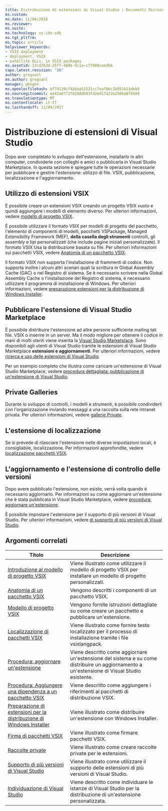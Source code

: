```yaml
---
title: Distribuzione di estensioni di Visual Studio | Documenti Microsoft
ms.custom: 
ms.date: 11/04/2016
ms.reviewer: 
ms.suite: 
ms.technology: vs-ide-sdk
ms.tgt_pltfrm: 
ms.topic: article
helpviewer_keywords:
- VSIX deployment
- deployment, VSIX
- satellite DLLs, in VSIX packages
ms.assetid: 13cd263d-25f7-488e-9c1a-cff908caedb6
caps.latest.revision: "26"
author: gregvanl
ms.author: gregvanl
manager: ghogen
ms.openlocfilehash: bf74110cf42daa51521cc7ea706c1b951b23deb8
ms.sourcegitcommit: ee42a8771f0248db93fd2e017a22e2506e0f9404
ms.translationtype: MT
ms.contentlocale: it-IT
ms.lasthandoff: 11/09/2017
---
```

# <a name="shipping-visual-studio-extensions"></a>Distribuzione di estensioni di Visual Studio
Dopo aver completato lo sviluppo dell'estensione, installarlo in altri computer, condividerle con colleghi e amici o pubblicarla in Visual Studio Marketplace. In questa sezione è spiegare tutte le operazioni necessarie per pubblicare e gestire l'estensione: utilizzo di file. VSIX, pubblicazione, localizzazione e l'aggiornamento.  
  
## <a name="working-with-vsix-extensions"></a>Utilizzo di estensioni VSIX  
 È possibile creare un estensioni VSIX creando un progetto VSIX vuoto e quindi aggiungere i modelli di elemento diverso. Per ulteriori informazioni, vedere [modello di progetto VSIX](../extensibility/vsix-project-template.md).  
  
 È possibile utilizzare il formato VSIX per modelli di progetto del pacchetto, l'elemento di componenti di modelli, pacchetti VSPackage, Managed Extensibility Framework (MEF), **della casella degli strumenti** controlli, gli assembly e tipi personalizzati (che include pagine iniziali personalizzate). Il formato VSIX Usa la distribuzione basata su file. Per ulteriori informazioni sui pacchetti VSIX, vedere [Anatomia di un pacchetto VSIX](../extensibility/anatomy-of-a-vsix-package.md).  
  
 Il formato VSIX non supporta l'installazione di frammenti di codice. Non supporta inoltre i alcuni altri scenari quali la scrittura in Global Assembly Cache (GAC) o nel Registro di sistema. Se è necessario scrivere nella Global Assembly Cache o l'installazione del Registro di sistema, è necessario utilizzare il programma di installazione di Windows. Per ulteriori informazioni, vedere [preparazione estensioni per la distribuzione di Windows Installer](../extensibility/preparing-extensions-for-windows-installer-deployment.md).  
  
## <a name="publishing-your-extension-to-the-visual-studio-marketplace"></a>Pubblicare l'estensione di Visual Studio Marketplace  
 È possibile distribuire l'estensione ad altre persone sufficiente mailing tali file. VSIX o inserire in un server. Ma il modo migliore per ottenere il codice in mani di molti utenti viene inserita la [Visual Studio Marketplace](https://marketplace.visualstudio.com/vs). Sono disponibili agli utenti di Visual Studio tramite le estensioni di Visual Studio Marketplace **estensioni e aggiornamenti**. Per ulteriori informazioni, vedere [ricerca e uso delle estensioni di Visual Studio](../ide/finding-and-using-visual-studio-extensions.md).  
  
 Per un esempio completo che illustra come caricare un'estensione di Visual Studio Marketplace, vedere [procedura dettagliata: pubblicazione di un'estensione di Visual Studio](../extensibility/walkthrough-publishing-a-visual-studio-extension.md).  
  
## <a name="private-galleries"></a>Private Galleries  
 Durante lo sviluppo di controlli, i modelli e strumenti, è possibile condividerli con l'organizzazione inviando messaggi a una raccolta sulla rete intranet privata. Per ulteriori informazioni, vedere [gallerie Private](../extensibility/private-galleries.md).  
  
## <a name="localizing-your-extension"></a>L'estensione di localizzazione  
 Se si prevede di rilasciare l'estensione nelle diverse impostazioni locali, è consigliabile, localizzazione. Per informazioni approfondite, vedere [localizzazione pacchetti VSIX](../extensibility/localizing-vsix-packages.md).  
  
## <a name="updating-and-versioning-your-extension"></a>L'aggiornamento e l'estensione di controllo delle versioni  
 Dopo avere pubblicato l'estensione, non esiste, verrà volta quando è necessario aggiornarlo. Per informazioni su come aggiornare un'estensione che è stata pubblicata in Visual Studio Marketplace, vedere [procedura: aggiornare un'estensione](../extensibility/how-to-update-a-visual-studio-extension.md).  
  
 È possibile impostare l'estensione per il supporto di più versioni di Visual Studio. Per ulteriori informazioni, vedere [di supporto di più versioni di Visual Studio](../extensibility/supporting-multiple-versions-of-visual-studio.md).  
  
## <a name="related-topics"></a>Argomenti correlati  
  
|Titolo|Descrizione|  
|-----------|-----------------|  
|[Introduzione al modello di progetto VSIX](../extensibility/getting-started-with-the-vsix-project-template.md)|Viene illustrato come utilizzare il modello di progetto VSIX per installare un modello di progetto personalizzati.|  
|[Anatomia di un pacchetto VSIX](../extensibility/anatomy-of-a-vsix-package.md)|Vengono descritti i componenti di un pacchetto VSIX.|  
|[Modello di progetto VSIX](../extensibility/vsix-project-template.md)|Vengono fornite istruzioni dettagliate su come creare un pacchetto e pubblicare un'estensione.|  
|[Localizzazione di pacchetti VSIX](../extensibility/localizing-vsix-packages.md)|Viene illustrato come fornire testo localizzato per il processo di installazione tramite i file vsixlangpack.|  
|[Procedura: aggiornare un'estensione](../extensibility/how-to-update-a-visual-studio-extension.md)|Viene descritto come aggiornare un'estensione del sistema e su come distribuire un aggiornamento a un'estensione di Visual Studio esistente.|  
|[Procedura: Aggiungere una dipendenza a un pacchetto VSIX](../extensibility/how-to-add-a-dependency-to-a-vsix-package.md)|Viene descritto come aggiungere i riferimenti ai pacchetti di distribuzione VSIX.|  
|[Preparazione di estensioni per la distribuzione di Windows Installer](../extensibility/preparing-extensions-for-windows-installer-deployment.md)|Viene illustrato come distribuire un'estensione con Windows Installer.|  
|[Firma di pacchetti VSIX](../extensibility/signing-vsix-packages.md)|Viene illustrato come firmare pacchetti VSIX.|  
|[Raccolte private](../extensibility/private-galleries.md)|Viene illustrato come creare raccolte private per le estensioni.|  
|[Supporto di più versioni di Visual Studio](../extensibility/supporting-multiple-versions-of-visual-studio.md)|Viene illustrato come utilizzare il supporto delle estensioni di più versioni di Visual Studio.|
|[Individuazione di Visual Studio](locating-visual-studio.md)|Viene descritto come individuare le istanze di Visual Studio per la distribuzione di un'estensione personalizzata.|

